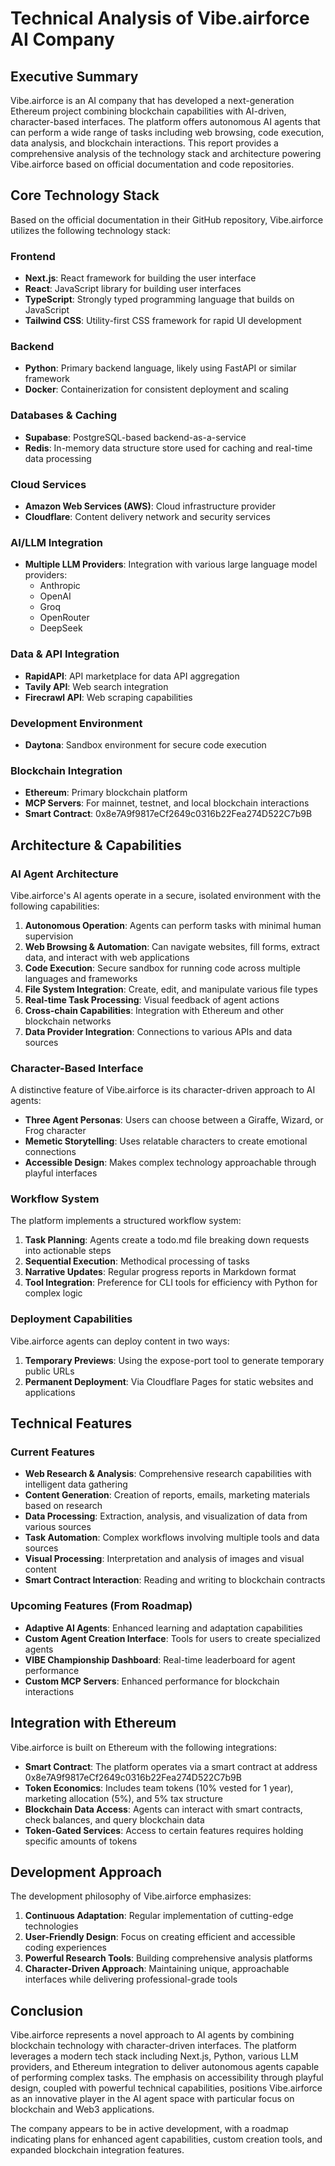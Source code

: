 # Technical Analysis of Vibe.airforce AI Company

## Executive Summary

Vibe.airforce is an AI company that has developed a next-generation Ethereum project combining blockchain capabilities with AI-driven, character-based interfaces. The platform offers autonomous AI agents that can perform a wide range of tasks including web browsing, code execution, data analysis, and blockchain interactions. This report provides a comprehensive analysis of the technology stack and architecture powering Vibe.airforce based on official documentation and code repositories.

## Core Technology Stack

Based on the official documentation in their GitHub repository, Vibe.airforce utilizes the following technology stack:

### Frontend
- **Next.js**: React framework for building the user interface
- **React**: JavaScript library for building user interfaces
- **TypeScript**: Strongly typed programming language that builds on JavaScript
- **Tailwind CSS**: Utility-first CSS framework for rapid UI development

### Backend
- **Python**: Primary backend language, likely using FastAPI or similar framework
- **Docker**: Containerization for consistent deployment and scaling

### Databases & Caching
- **Supabase**: PostgreSQL-based backend-as-a-service
- **Redis**: In-memory data structure store used for caching and real-time data processing

### Cloud Services
- **Amazon Web Services (AWS)**: Cloud infrastructure provider
- **Cloudflare**: Content delivery network and security services

### AI/LLM Integration
- **Multiple LLM Providers**: Integration with various large language model providers:
  - Anthropic
  - OpenAI
  - Groq
  - OpenRouter
  - DeepSeek

### Data & API Integration
- **RapidAPI**: API marketplace for data API aggregation
- **Tavily API**: Web search integration
- **Firecrawl API**: Web scraping capabilities

### Development Environment
- **Daytona**: Sandbox environment for secure code execution

### Blockchain Integration
- **Ethereum**: Primary blockchain platform
- **MCP Servers**: For mainnet, testnet, and local blockchain interactions
- **Smart Contract**: 0x8e7A9f9817eCf2649c0316b22Fea274D522C7b9B

## Architecture & Capabilities

### AI Agent Architecture

Vibe.airforce's AI agents operate in a secure, isolated environment with the following capabilities:

1. **Autonomous Operation**: Agents can perform tasks with minimal human supervision
2. **Web Browsing & Automation**: Can navigate websites, fill forms, extract data, and interact with web applications
3. **Code Execution**: Secure sandbox for running code across multiple languages and frameworks
4. **File System Integration**: Create, edit, and manipulate various file types
5. **Real-time Task Processing**: Visual feedback of agent actions
6. **Cross-chain Capabilities**: Integration with Ethereum and other blockchain networks
7. **Data Provider Integration**: Connections to various APIs and data sources

### Character-Based Interface

A distinctive feature of Vibe.airforce is its character-driven approach to AI agents:

- **Three Agent Personas**: Users can choose between a Giraffe, Wizard, or Frog character
- **Memetic Storytelling**: Uses relatable characters to create emotional connections
- **Accessible Design**: Makes complex technology approachable through playful interfaces

### Workflow System

The platform implements a structured workflow system:

1. **Task Planning**: Agents create a todo.md file breaking down requests into actionable steps
2. **Sequential Execution**: Methodical processing of tasks
3. **Narrative Updates**: Regular progress reports in Markdown format
4. **Tool Integration**: Preference for CLI tools for efficiency with Python for complex logic

### Deployment Capabilities

Vibe.airforce agents can deploy content in two ways:

1. **Temporary Previews**: Using the expose-port tool to generate temporary public URLs
2. **Permanent Deployment**: Via Cloudflare Pages for static websites and applications

## Technical Features

### Current Features

- **Web Research & Analysis**: Comprehensive research capabilities with intelligent data gathering
- **Content Generation**: Creation of reports, emails, marketing materials based on research
- **Data Processing**: Extraction, analysis, and visualization of data from various sources
- **Task Automation**: Complex workflows involving multiple tools and data sources
- **Visual Processing**: Interpretation and analysis of images and visual content
- **Smart Contract Interaction**: Reading and writing to blockchain contracts

### Upcoming Features (From Roadmap)

- **Adaptive AI Agents**: Enhanced learning and adaptation capabilities
- **Custom Agent Creation Interface**: Tools for users to create specialized agents
- **VIBE Championship Dashboard**: Real-time leaderboard for agent performance
- **Custom MCP Servers**: Enhanced performance for blockchain interactions

## Integration with Ethereum

Vibe.airforce is built on Ethereum with the following integrations:

- **Smart Contract**: The platform operates via a smart contract at address 0x8e7A9f9817eCf2649c0316b22Fea274D522C7b9B
- **Token Economics**: Includes team tokens (10% vested for 1 year), marketing allocation (5%), and 5% tax structure
- **Blockchain Data Access**: Agents can interact with smart contracts, check balances, and query blockchain data
- **Token-Gated Services**: Access to certain features requires holding specific amounts of tokens

## Development Approach

The development philosophy of Vibe.airforce emphasizes:

1. **Continuous Adaptation**: Regular implementation of cutting-edge technologies
2. **User-Friendly Design**: Focus on creating efficient and accessible coding experiences
3. **Powerful Research Tools**: Building comprehensive analysis platforms
4. **Character-Driven Approach**: Maintaining unique, approachable interfaces while delivering professional-grade tools

## Conclusion

Vibe.airforce represents a novel approach to AI agents by combining blockchain technology with character-driven interfaces. The platform leverages a modern tech stack including Next.js, Python, various LLM providers, and Ethereum integration to deliver autonomous agents capable of performing complex tasks. The emphasis on accessibility through playful design, coupled with powerful technical capabilities, positions Vibe.airforce as an innovative player in the AI agent space with particular focus on blockchain and Web3 applications.

The company appears to be in active development, with a roadmap indicating plans for enhanced agent capabilities, custom creation tools, and expanded blockchain integration features.
